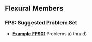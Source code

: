 ## Flexural Members

### FPS: Suggested Problem Set

- **[Example FPS01](FPS01_beams.pdf)** Problems a) thru d)




